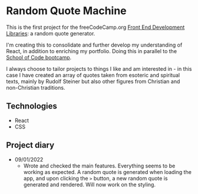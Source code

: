 # Random Quote Machine

This is the first project for the freeCodeCamp.org [ Front End Development Libraries](https://www.freecodecamp.org/learn/front-end-development-libraries/#front-end-development-libraries-projects): a random quote generator.

I'm creating this to consolidate and further develop my understanding of React, in addition to enriching my portfolio. 
Doing this in parallel to the [School of Code bootcamp](https://www.schoolofcode.co.uk/).

I always choose to tailor projects to things I like and am interested in - in this case I have created an array of quotes taken from esoteric and spiritual texts, mainly by Rudolf Steiner but also other figures from Christian and non-Christian traditions.

## Technologies
- React
- CSS

## Project diary
- 09/01/2022
  - Wrote and checked the main features. Everything seems to be working as expected. A random quote is generated when loading the app, and upon clicking the ```>``` button, a new random quote is generated and rendered. Will now work on the styling.